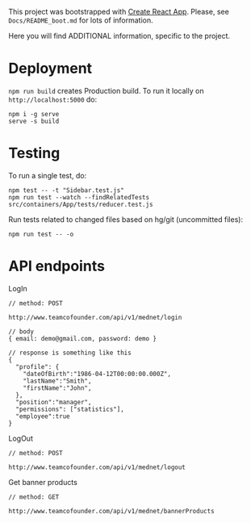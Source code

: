 This project was bootstrapped with [Create React App](https://github.com/facebookincubator/create-react-app).
Please, see `Docs/README_boot.md` for lots of information.

Here you will find ADDITIONAL information, specific to the project.

# Deployment
`npm run build` creates Production build.
To run it locally on `http://localhost:5000` do:
```
npm i -g serve
serve -s build
```

# Testing
To run a single test, do:
```
npm test -- -t "Sidebar.test.js"
npm run test --watch --findRelatedTests src/containers/App/tests/reducer.test.js
```

Run tests related to changed files based on hg/git (uncommitted files):
```
npm run test -- -o
```

# API endpoints

LogIn
```
// method: POST

http://www.teamcofounder.com/api/v1/mednet/login

// body
{ email: demo@gmail.com, password: demo }

// response is something like this
{
  "profile": {
    "dateOfBirth":"1986-04-12T00:00:00.000Z",
    "lastName":"Smith",
    "firstName":"John",
  },
  "position":"manager",
  "permissions": ["statistics"],
  "employee":true
}
```

LogOut
```
// method: POST

http://www.teamcofounder.com/api/v1/mednet/logout
```

Get banner products
```
// method: GET

http://www.teamcofounder.com/api/v1/mednet/bannerProducts
```
